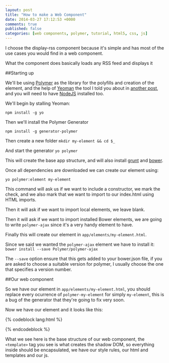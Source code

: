```yaml
---
layout: post
title: "How to make a Web Component"
date: 2014-03-27 17:12:53 +0000
comments: true
published: false
categories: [web components, polymer, tutorial, html5, css, js]
---
```


I choose the display-rss component because it's simple and has most of the use cases you would find in a web component.

What the component does basically loads any RSS feed and displays it

##Starting up

We'll be using [Polymer](http://www.polymer-project.org/) as the library for the polyfills and creation of the element, and the help of [Yeoman](http://yeoman.io/)  the tool I told you about in [another post](http://www.martiplanellas.info/blog/24/03/2014/the-yeoman-workflow/), and you will need to have [NodeJS](http://nodejs.org/) installed too.

We'll begin by stalling Yeoman:

	npm install -g yo
	
Then we'll install the Polymer Generator

	npm install -g generator-polymer
	
Then create a new folder `mkdir my-element && cd $_`

And start the generator `yo polymer`

This will create the base app structure, and will also install [grunt](http://gruntjs.com/) and [bower](http://bower.io/).

Once all dependencies are downloaded we can create our element using:

	yo polymer:element my-element
	
This command will ask us if we want to include a constructor, we mark the check, and we also mark that we want to import to our index.html using HTML imports.

Then it will ask if we want to import local elements, we leave blank.

Then it will ask if we want to import installed Bower elements, we are going to write `polymer-ajax` since it's a very handy element to have.

Finally this will create our element in `app/elements/my-element.html`.

Since we said we wanted the `polymer-ajax` element we have to install it: `bower install --save Polymer/polymer-ajax`

The `--save` option ensure that this gets added to your bower.json file, if you are asked to choose a suitable version for polymer, I usually choose the one that specifies a version number.

##Our web component

So we have our element in `app/elements/my-element.html`, you should replace every ocurrence of `polymer-my-element` for simply `my-element`, this is a bug of the generator that they're going to fix very soon.
	
Now we have our element and it looks like this:

{% codeblock lang:html %}
<link rel="import" href="../bower_components/polymer/polymer.html">

<link rel="import" href="../bower_components/polymer-ajax/polymer-ajax.html">
<polymer-element name="my-element"  constructor="MyElementElement" attributes="">
  <template>
    <style>
      /* styles for the custom element itself - lowest specificity */
      :host { display: block; }
      /* 
      style if an ancestor has the different class
      :host(.different) { } 
      */
    </style>
    <span>I'm <b>polymer-myElement</b>. This is my Shadow DOM.</span>
        <polymer-ajax></polymer-ajax>
  </template>
  <script>
    Polymer('my-element', {
      //applyAuthorStyles: true,
      //resetStyleInheritance: true,

      // element is fully prepared
      ready: function(){ },
      // instance of the element is created
      created: function() { },
      // instance was inserted into the document
      enteredView: function() { },
      // instance was removed from the document
      leftView: function() { },
      // attribute added, removed or updated
      attributeChanged: function(attrName, oldVal, newVal) { }
    });
  </script>
{% endcodeblock %}What we see here is the base structure of our web component, the `<template>` tag you see is what creates the shadow DOM, so everything inside should be encapsulated, we have our style rules, our html and templates and our js.